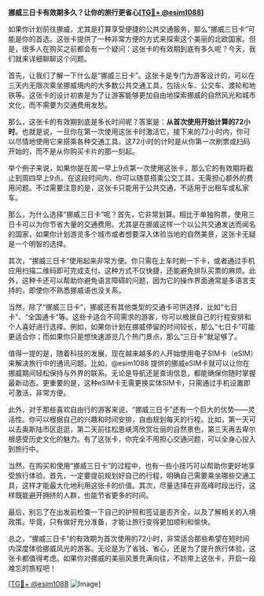 **挪威三日卡有效期多久？让你的旅行更省心[[TG💪+ @esim1088](https://t.me/s/esim1088)]**

如果你计划前往挪威，尤其是打算享受便捷的公共交通服务，那么“挪威三日卡”可能是你的首选。这张卡提供了一种非常方便的方式来探索这个美丽的北欧国家。但是，很多人在购买之前都会有一个疑问：这张卡的有效期到底有多久呢？今天，我们就来详细聊聊这个问题。

首先，让我们了解一下什么是“挪威三日卡”。这张卡是专门为游客设计的，可以在三天内无限次乘坐挪威境内的大多数公共交通工具，包括火车、公交车、渡轮和地铁等。这张卡的设计初衷是为了让游客能够更加自由地探索挪威的自然风光和城市文化，而不需要为交通费用发愁。

那么，这张卡的有效期到底是多长时间呢？答案是：**从首次使用开始计算的72小时**。也就是说，一旦你在第一次使用这张卡时激活它，接下来的72小时内，你可以尽情地使用它来搭乘各种交通工具。这72小时的计时是从你第一次刷票或扫码开始的，而不是从你购买卡片的那一刻起。

举个例子来说，如果你是在周一早上9点第一次使用这张卡，那么它的有效期将截止到周四早上9点。在这段时间内，你可以随意搭乘公交工具，无需担心额外的费用问题。不过需要注意的是，这张卡只能用于公共交通，不适用于出租车或私家车。

那么，为什么选择“挪威三日卡”呢？首先，它非常划算。相比于单独购票，使用三日卡可以为你节省大量的交通费用。尤其是在挪威这样一个以公共交通发达而闻名的国家，如果你计划游览多个城市或者想要深入体验当地的自然美景，这张卡无疑是一个明智的选择。

其次，“挪威三日卡”使用起来非常方便。你只需在上车时刷一下卡，或者通过手机应用扫描二维码即可完成支付。这种方式不仅快捷，还能避免排队买票的麻烦。此外，这种卡还可以帮助你避免语言障碍的问题，因为它的操作界面通常是多语言支持的，即使你不熟悉挪威语也没关系。

当然，除了“挪威三日卡”，挪威还有其他类型的交通卡可供选择，比如“七日卡”、“全国通卡”等。这些卡适合不同需求的游客，你可以根据自己的行程安排和个人喜好进行选择。例如，如果你计划在挪威停留的时间较长，那么“七日卡”可能更适合你；而如果你只是想快速游览几个热门景点，那么“三日卡”就足够了。

值得一提的是，随着科技的发展，现在越来越多的人开始使用电子SIM卡（eSIM）来解决旅行中的通讯问题。比如，@esim1088 提供的挪威eSIM卡就可以让你在挪威期间轻松保持与外界的联系。无论是导航还是查询信息，都能确保你随时掌握最新动态。更重要的是，这种eSIM卡无需更换实体SIM卡，只需通过手机设置即可激活，非常方便。

此外，对于那些喜欢自由行的游客来说，“挪威三日卡”还有一个巨大的优势——灵活性。你可以根据自己的兴趣和时间安排，自由规划每天的行程。比如，第一天可以去奥斯陆市区逛逛，第二天前往松恩峡湾欣赏壮丽的自然景色，第三天再去卑尔根感受历史文化的魅力。有了这张卡，你完全不用担心交通问题，可以全身心投入到旅行中。

当然，在购买和使用“挪威三日卡”的过程中，也有一些小技巧可以帮助你更好地享受旅行体验。首先，一定要提前规划好自己的行程，明确自己需要乘坐哪些交通工具，这样才能最大化地利用这张卡的价值。其次，尽量选择在非高峰时段出行，这样既能避开拥挤的人群，也能节省更多的时间。

最后，别忘了在出发前检查一下自己的护照和签证是否齐全，以及了解相关的入境政策。毕竟，只有做好充分准备，才能让旅行变得更加顺利和愉快。

总之，“挪威三日卡”的有效期为首次使用的72小时，非常适合那些希望在短时间内深度体验挪威风光的游客。无论是为了省钱、省心，还是为了提升旅行体验，这张卡都值得考虑。如果你对挪威的美丽风景充满向往，不妨带上这张卡，开启一段难忘的旅程吧！

[[TG💪+ @esim1088](https://t.me/s/esim1088) ![Image](https://i.postimg.cc/4NQfJmqS/Snipaste-2025-05-13-00-14-12.png)]